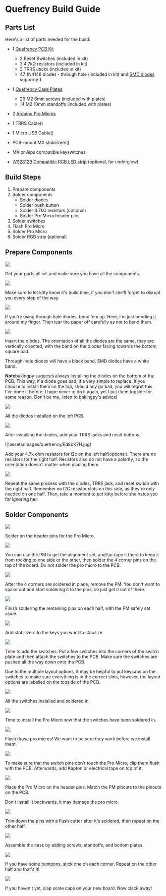 # Quefrency Build Guide

## Parts List

Here's a list of parts needed for the build:

* 1 [Quefrency PCB Kit](https://keeb.io/collections/split-keyboard-parts/products/quefrency-60-split-staggered-keyboard)
  * 2 Reset Switches \(included in kit\)
  * 2 4.7kΩ resistors \(included in kit\)
  * 2 TRRS Jacks \(included in kit\)
  * 47 1N4148 diodes - through hole \(included in kit\) and [SMD diodes](https://keeb.io/products/1n4148-diodes) supported

* 1 [Quefrency Case Plates](https://keeb.io/collections/split-keyboard-parts/products/quefrency-60-split-staggered-keyboard)
  * 29 M2 6mm screws \(included with plates\)
  * 14 M2 10mm standoffs \(included with plates\)
  
* 2 [Arduino Pro Micros](https://keeb.io/products/pro-micro-5v-16mhz-arduino-compatible-atmega32u4)
* 1 TRRS Cable()
* 1 Micro USB Cable()
* PCB-mount MX stabilizers()
* MX or Alps compatible keyswitches
* [WS2812B Compatible RGB LED strip](https://keeb.io/collections/frontpage/products/rgb-led-strips-sk6812-ws2812b-compatible) \(optional, for underglow\)

## Build Steps

1. Prepare components
2. Solder components
    * Solder diodes
    * Solder push button
    * Solder 4.7kΩ resistors \(optional\)
    * Solder Pro Micro header pins
3. Solder switches
4. Flash Pro Micro
5. Solder Pro Micro
6. Solder RGB strip \(optional\)

## Prepare Components

![](assets/images/quefrency/x96LIyE.jpg)

Get your parts all set and make sure you have all the components.

![](assets/images/quefrency/h7aNdeq.jpg)

Make sure to let kitty know it's build time, if you don't she'll forget to disrupt you every step of the way.

![](assets/images/quefrency/NXZVbjx.jpg)

If you're using through hole diodes, bend 'em up. Here, I'm just bending it around my finger. Then tear the paper off carefully as not to bend them.

![](assets/images/quefrency/NgokqZH.jpg)

Insert the diodes. The orientation of all the diodes are the same, they are vertically oriented, with the band on the diodes facing towards the bottom, square pad.

Through-hole diodes will have a black band, SMD diodes have a white band.

**Note**bakingpy suggests always installing the diodes on the bottom of the PCB. This way, if a diode goes bad, it's very simple to replace. If you choose to install them on the top, should any go bad, you will regret this. I've done it before, I hope never to do it again, yet I put them topside for some reason. Don't be me, listen to bakingpy's advice!

![](assets/images/quefrency/XNP7s38.jpg)

All the diodes installed on the left PCB.

![](assets/images/quefrency/Ed8bK7H.jpg)

After installing the diodes, add your TRRS jacks and reset buttons.

![]assets/images/quefrency/Ed8bK7H.jpg)

Add your 4.7k ohm resistors for i2c on the left half(optional). There are no resistors for the right half. Resistors also do not have a polarity, so the orientation doesn't matter when placing them.

![](assets/images/quefrency/cphn8ym.png)

Repeat the same process with the diodes, TRRS jack, and reset switch with the right half. Remember no I2C resistor slots on this side, as they're only needed on one half. Then, take a moment to pet kitty before she hates you for ignoring her.

## Solder Components

![](assets/images/quefrency/2Q538Hq.jpg)

Solder on the header pins for the Pro Micro.

![](assets/images/quefrency/Qh0KWho.jpg)

You can use the PM to get the alignment set, and\/\or tape it there to keep it from rocking to one side or the other, then solder the 4 corner pins on the top of the board. Do not solder the pro micro to the PCB.

![](assets/images/quefrency/p7CfEY9.jpg)

After the 4 corners are soldered in place, remove the PM. You don't want to space out and start soldering it to the pins, so just get it out of there.

![](assets/images/quefrency/V0mHYMG.jpg)

Finish soldering the remaining pins on each half, with the PM safely set aside.

![](assets/images/quefrency/dNWDczS.jpg)

Add stabilizers to the keys you want to stabilize.

![](assets/images/quefrency/bJlyXbw.jpg)

Time to add the switches. Put a few switches into the corners of the switch plate and then attach the switches to the PCB. Make sure the switches are pushed all the way down onto the PCB.



Due to the multiple layout options, it may be helpful to put keycaps on the switches to make sure everything is in the correct slots, however, the layout options are labelled on the topside of the PCB.

![](assets/images/quefrency/Rzx33qt.jpg)

All the switches installed and soldered in.

![](assets/images/quefrency/J5FGu3J.jpg)

Time to install the Pro Micro now that the switches have been soldered in.

![](assets/images/quefrency/LLAJ1tE.jpg)

Flash those pro micros! We want to be sure they work before we install them.

![](assets/images/quefrency/dYbFoZB.jpg)

To make sure that the switch pins don't touch the Pro Micro, clip them flush with the PCB. Afterwards, add Kapton or electrical tape on top of it.

![](assets/images/quefrency/9GeXjZC.jpg)

Place the Pro Micro on the header pins. Match the PM pinouts to the pinouts on the PCB.

Don't install it backwards, it may damage the pro micro.

![](assets/images/quefrency/AFBcIes.jpg)

Trim down the pins with a flush cutter after it's soldered, then repeat on the other half.

![](assets/images/quefrency/nwlfdoH.jpg)

Assemble the case by adding screws, standoffs, and bottom plates.

![](assets/images/quefrency/3y6AzeE.jpg)

If you have some bumpons, stick one on each corner. Repeat on the other half and that's it!

![](assets/images/quefrency/cjNzAik.jpg)

If you haven't yet, slap some caps on your new board. Now clack away!
